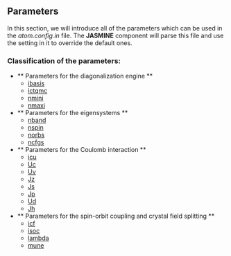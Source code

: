 ## Parameters

In this section, we will introduce all of the parameters which can be used in the *atom.config.in* file. The **JASMINE** component will parse this file and use the setting in it to override the default ones.

### Classification of the parameters:

* ** Parameters for the diagonalization engine **
    * [ibasis](p_ibasis.md)
    * [ictqmc](p_ictqmc.md)
    * [nmini](p_nmini.md)
    * [nmaxi](p_nmaxi.md)
* ** Parameters for the eigensystems **
    * [nband](p_nband.md)
    * [nspin](p_nspin.md)
    * [norbs](p_norbs.md)
    * [ncfgs](p_ncfgs.md)
* ** Parameters for the Coulomb interaction **
    * [icu](p_icu.md)
    * [Uc](p_uc.md)
    * [Uv](p_uv.md)
    * [Jz](p_jz.md)
    * [Js](p_js.md)
    * [Jp](p_jp.md)
    * [Ud](p_ud.md)
    * [Jh](p_jh.md)
* ** Parameters for the spin-orbit coupling and crystal field splitting **
    * [icf](p_icf.md)
    * [isoc](p_isoc.md)
    * [lambda](p_lambda.md)
    * [mune](p_mune.md)